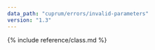 ```yaml
---
data_path: "cuprum/errors/invalid-parameters"
version: "1.3"
---
```


{% include reference/class.md %}
